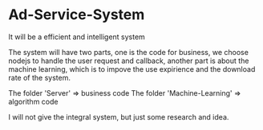 # Ad-Service-System
It will be a efficient and intelligent system


The system will have two parts, one is the code for business, we choose nodejs to handle the user request and callback, another part is about the machine learning, which is to impove the use expirience and the download rate of the system.

The folder 'Server' => business code
The folder 'Machine-Learning' => algorithm code

I will not give the integral system, but just some research and idea.
